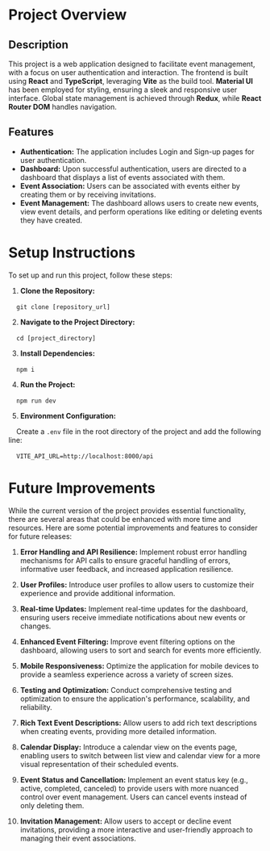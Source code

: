 # Project Overview

## Description
This project is a web application designed to facilitate event management, with a focus on user authentication and interaction. The frontend is built using **React** and **TypeScript**, leveraging **Vite** as the build tool. **Material UI** has been employed for styling, ensuring a sleek and responsive user interface. Global state management is achieved through **Redux**, while **React Router DOM** handles navigation.

## Features
- **Authentication:** The application includes Login and Sign-up pages for user authentication.
- **Dashboard:** Upon successful authentication, users are directed to a dashboard that displays a list of events associated with them.
- **Event Association:** Users can be associated with events either by creating them or by receiving invitations.
- **Event Management:** The dashboard allows users to create new events, view event details, and perform operations like editing or deleting events they have created.

# Setup Instructions

To set up and run this project, follow these steps:

1. **Clone the Repository:**

    `git clone [repository_url]`

2. **Navigate to the Project Directory:**

    `cd [project_directory]`

3. **Install Dependencies:**

    `npm i`

4. **Run the Project:**

    `npm run dev`


5. **Environment Configuration:**

    Create a `.env` file in the root directory of the project and add the following line:

    `VITE_API_URL=http://localhost:8000/api`

# Future Improvements

While the current version of the project provides essential functionality, there are several areas that could be enhanced with more time and resources. Here are some potential improvements and features to consider for future releases:

1. **Error Handling and API Resilience:**
   Implement robust error handling mechanisms for API calls to ensure graceful handling of errors, informative user feedback, and increased application resilience.

2. **User Profiles:**
   Introduce user profiles to allow users to customize their experience and provide additional information.

3. **Real-time Updates:**
   Implement real-time updates for the dashboard, ensuring users receive immediate notifications about new events or changes.

4. **Enhanced Event Filtering:**
   Improve event filtering options on the dashboard, allowing users to sort and search for events more efficiently.

5. **Mobile Responsiveness:**
   Optimize the application for mobile devices to provide a seamless experience across a variety of screen sizes.

6. **Testing and Optimization:**
   Conduct comprehensive testing and optimization to ensure the application's performance, scalability, and reliability.

7. **Rich Text Event Descriptions:**
   Allow users to add rich text descriptions when creating events, providing more detailed information.

8. **Calendar Display:**
   Introduce a calendar view on the events page, enabling users to switch between list view and calendar view for a more visual representation of their scheduled events.

9. **Event Status and Cancellation:**
   Implement an event status key (e.g., active, completed, canceled) to provide users with more nuanced control over event management. Users can cancel events instead of only deleting them.

10. **Invitation Management:**
    Allow users to accept or decline event invitations, providing a more interactive and user-friendly approach to managing their event associations.



